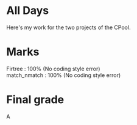 # All Days

Here's my work for the two projects of the CPool.

# Marks

Firtree : 100% (No coding style error)<br />
match_nmatch : 100% (No coding style error)

# Final grade
A
